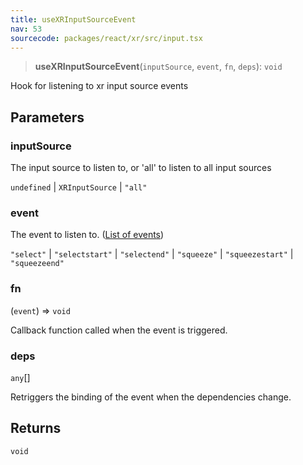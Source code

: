 ```yaml
---
title: useXRInputSourceEvent
nav: 53
sourcecode: packages/react/xr/src/input.tsx
---
```


> **useXRInputSourceEvent**(`inputSource`, `event`, `fn`, `deps`): `void`

Hook for listening to xr input source events

## Parameters

### inputSource

The input source to listen to, or 'all' to listen to all input sources

`undefined` | `XRInputSource` | `"all"`

### event

The event to listen to. ([List of events](https://developer.mozilla.org/en-US/docs/Web/API/XRInputSourceEvent))

`"select"` | `"selectstart"` | `"selectend"` | `"squeeze"` | `"squeezestart"` | `"squeezeend"`

### fn

(`event`) => `void`

Callback function called when the event is triggered.

### deps

`any`[]

Retriggers the binding of the event when the dependencies change.

## Returns

`void`
